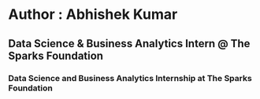 # Author : Abhishek Kumar
## Data Science & Business Analytics Intern @ The Sparks Foundation
### Data Science and Business Analytics Internship at The Sparks Foundation

